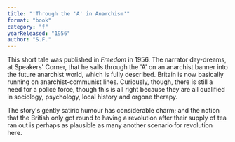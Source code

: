 ```yaml
---
title: "'Through the 'A' in Anarchism'"
format: "book"
category: "f"
yearReleased: "1956"
author: "S.F."
---
```

This short tale was published in <em>Freedom</em> in 1956. The narrator day-dreams, at Speakers' Corner, that he sails through the 'A' on an anarchist banner into the future anarchist world, which is fully described. Britain is now basically running on anarchist-communist lines. Curiously, though, there is still a need for a police force, though this is all right because they are all qualified in sociology, psychology, local history and orgone therapy.

The story's gently satiric humour has considerable charm; and the notion that the British only got round to having a revolution after their supply of tea ran out is perhaps as plausible as many another scenario for revolution here.
